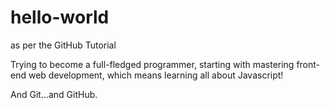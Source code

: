 # hello-world
as per the GitHub Tutorial

Trying to become a full-fledged programmer, starting with mastering front-end web development, which means learning all about Javascript!

And Git...and GitHub.

